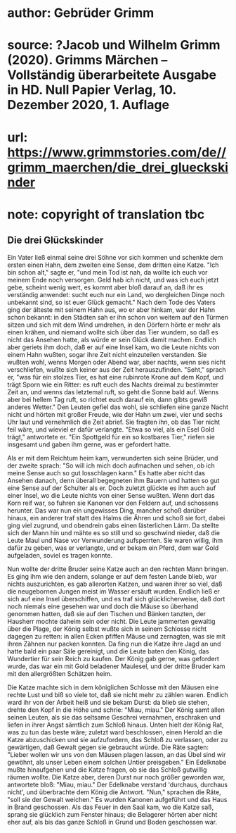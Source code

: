 # author: Gebrüder Grimm
# source: ?Jacob und Wilhelm Grimm (2020). Grimms Märchen – Vollständig überarbeitete Ausgabe in HD. Null Papier Verlag, 10. Dezember 2020, 1. Auflage
# url: https://www.grimmstories.com/de//grimm_maerchen/die_drei_glueckskinder
# note: copyright of translation tbc

## Die drei Glückskinder 

Ein Vater ließ einmal seine drei Söhne vor sich kommen und schenkte dem
ersten einen Hahn, dem zweiten eine Sense, dem dritten eine Katze. "Ich
bin schon alt," sagte er, "und mein Tod ist nah, da wollte ich euch
vor meinem Ende noch versorgen. Geld hab ich nicht, und was ich euch
jetzt gebe, scheint wenig wert, es kommt aber bloß darauf an, daß ihr es
verständig anwendet: sucht euch nur ein Land, wo dergleichen Dinge noch
unbekannt sind, so ist euer Glück gemacht." Nach dem Tode des Vaters
ging der äIteste mit seinem Hahn aus, wo er aber hinkam, war der Hahn
schon bekannt: in den Städten sah er ihn schon von weitem auf den Türmen
sitzen und sich mit dem Wind umdrehen, in den Dörfern hörte er mehr als
einen krähen, und niemand wollte sich über das Tier wundern, so daß es
nicht das Ansehen hatte, als würde er sein Glück damit machen. Endlich
aber geriets ihm doch, daß er auf eine Insel kam, wo die Leute nichts
von einem Hahn wußten, sogar ihre Zeit nicht einzuteilen verstanden. Sie
wußten wohl, wenns Morgen oder Abend war, aber nachts, wenn sies nicht
verschliefen, wußte sich keiner aus der Zeit herauszufinden. "Seht,"
sprach er, "was für ein stolzes Tier, es hat eine rubinrote Krone auf
dem Kopf, und trägt Sporn wie ein Ritter: es ruft euch des Nachts
dreimal zu bestimmter Zeit an, und wenns das letztemal ruft, so geht die
Sonne bald auf. Wenns aber bei hellem Tag ruft, so richtet euch darauf
ein, dann gibts gewiß anderes Wetter." Den Leuten gefiel das wohl, sie
schliefen eine ganze Nacht nicht und hörten mit großer Freude, wie der
Hahn um zwei, vier und sechs Uhr laut und vernehmlich die Zeit abrief.
Sie fragten ihn, ob das Tier nicht feil wäre, und wieviel er dafür
verlangte. "Etwa so viel, als ein Esel Gold trägt," antwortete er.
"Ein Spottgeld für ein so kostbares Tier," riefen sie insgesamt und
gaben ihm gerne, was er gefordert hatte.

Als er mit dem Reichtum heim kam, verwunderten sich seine Brüder, und
der zweite sprach: "So will ich mich doch aufmachen und sehen, ob ich
meine Sense auch so gut losschlagen kann." Es hatte aber nicht das
Ansehen danach, denn überall begegneten ihm Bauern und hatten so gut
eine Sense auf der Schulter als er. Doch zuletzt glückte es ihm auch auf
einer Insel, wo die Leute nichts von einer Sense wußten. Wenn dort das
Korn reif war, so fuhren sie Kanonen vor den Feldern auf, und schossens
herunter. Das war nun ein ungewisses Ding, mancher schoß darüber hinaus,
ein anderer traf statt des Halms die Ähren und schoß sie fort, dabei
ging viel zugrund, und obendrein gabs einen lästerlichen Lärm. Da
stellte sich der Mann hin und mähte es so still und so geschwind nieder,
daß die Leute Maul und Nase vor Verwunderung aufsperrten. Sie waren
willig, ihm dafür zu geben, was er verlangte, und er bekam ein Pferd,
dem war Gold aufgeladen, soviel es tragen konnte.

Nun wollte der dritte Bruder seine Katze auch an den rechten Mann
bringen. Es ging ihm wie den andern, solange er auf dem festen Lande
blieb, war nichts auszurichten, es gab allerorten Katzen, und waren
ihrer so viel, daß die neugebornen Jungen meist im Wasser ersäuft
wurden. Endlich ließ er sich auf eine Insel überschiffen, und es traf
sich glücklicherweise, daß dort noch niemals eine gesehen war und doch
die Mäuse so überhand genommen hatten, daß sie auf den Tischen und
Bänken tanzten, der Hausherr mochte daheim sein oder nicht. Die Leute
jammerten gewaltig über die Plage, der König selbst wußte sich in seinem
Schlosse nicht dagegen zu retten: in allen Ecken pfiffen Mäuse und
zernagten, was sie mit ihren Zähnen nur packen konnten. Da fing nun die
Katze ihre Jagd an und hatte bald ein paar Säle gereinigt, und die Leute
baten den König, das Wundertier für sein Reich zu kaufen. Der König gab
gerne, was gefordert wurde, das war ein mit Gold beladener Maulesel, und
der dritte Bruder kam mit den allergrößten Schätzen heim.

Die Katze machte sich in dem königlichen Schlosse mit den Mäusen eine
rechte Lust und biß so viele tot, daß sie nicht mehr zu zählen waren.
Endlich ward ihr von der Arbeit heiß und sie bekam Durst: da blieb sie
stehen, drehte den Kopf in die Höhe und schrie: "Miau, miau." Der
König samt allen seinen Leuten, als sie das seltsame Geschrei vernahmen,
erschraken und liefen in ihrer Angst sämtlich zum Schloß hinaus. Unten
hielt der König Rat, was zu tun das beste wäre; zuletzt ward
beschlossen, einen Herold an die Katze abzuschicken und sie
aufzufordern, das Schloß zu verlassen, oder zu gewärtigen, daß Gewalt
gegen sie gebraucht würde. Die Räte sagten: "Lieber wollen wir uns von
den Mäusen plagen lassen, an das Übel sind wir gewöhnt, als unser Leben
einem solchen Untier preisgeben." Ein Edelknabe mußte hinaufgehen und
die Katze fragen, ob sie das Schloß gutwillig räumen wollte. Die Katze
aber, deren Durst nur noch größer geworden war, antwortete bloß: "Miau,
miau." Der Edelknabe verstand 'durchaus, durchaus nicht', und
überbrachte dem König die Antwort. "Nun," sprachen die Räte, "soll
sie der Gewalt weichen." Es wurden Kanonen aufgeführt und das Haus in
Brand geschossen. Als das Feuer in den Saal kam, wo die Katze saß,
sprang sie glücklich zum Fenster hinaus; die Belagerer hörten aber nicht
eher auf, als bis das ganze Schloß in Grund und Boden geschossen war.
